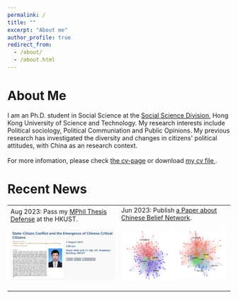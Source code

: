 ```yaml
---
permalink: /
title: ""
excerpt: "About me"
author_profile: true
redirect_from: 
  - /about/
  - /about.html
---
```


About Me
======
<p align="justify">

I am an Ph.D. student in Social Science at the <a href="https://sosc.hkust.edu.hk/">Social Science Division</a>, Hong Kong University of Science and Technology. My research interests include Political sociology, Political Communiation and Public Opinions. My previous research has investigated the diversity and changes in citizens' political attitudes, with China as an research context.
<br>
<br>
For more infomation, please check <a href="https://wujinfeng0715.github.io/cv/">the cv-page</a> or download <a href="https://wujinfeng0715.github.io//files/CV-JinfengWu-20221206.pdf"> my cv file </a>.
<br>

</p>

Recent News
======
<html>
  <table style="margin-left:auto; margin-right:auto; border:none;">
    <tr style="margin-left:auto; margin-right:auto; border:none;">
      <td style="margin-left:auto; margin-right:auto; border:none;">
        Aug 2023: Pass my <a href="https://sosc.hkust.edu.hk/events/state-citizen-conflict-and-emergence-chinese-critical-citizens">MPhil Thesis Defense</a> at the HKUST.
        <p>
        <img src='/images/MPhil_Defense.png'>
      </td>
        <td style="margin-left:auto; margin-right:auto; border:none;">
        Jun 2023: Publish <a href="https://chn.oversea.cnki.net/kns/defaultresult/index">a Paper about Chinese Belief Network</a>.
        <p>
        <img src='/images/Belief_Network.png'>
      </td>
    </tr>
  </table>
</html>


